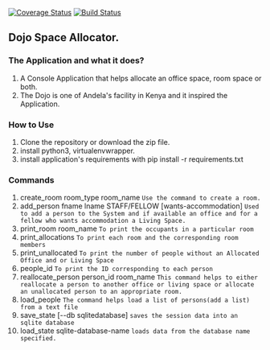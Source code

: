 [![Coverage Status](https://coveralls.io/repos/github/andela-oadeniran/dojo_space_allocator/badge.svg)](https://coveralls.io/github/andela-oadeniran/dojo_space_allocator)
[![Build Status](https://travis-ci.org/andela-oadeniran/dojo_space_allocator.svg?branch=master)](https://travis-ci.org/andela-oadeniran/dojo_space_allocator)


##            Dojo Space Allocator.

### The Application and what it does?
1. A Console Application that helps allocate an office space, room space or both.
2. The Dojo is one of Andela's facility in Kenya and it inspired the Application.

###  How to Use
1. Clone the repository or download the zip file.
2. install python3, virtualenvwrapper.
3. install application's requirements with pip install -r requirements.txt

###   Commands
 1. create_room room_type room_name `Use the command to create a room.`
 2. add_person fname lname STAFF/FELLOW [wants-accommodation]
  `Used to add a person to the System and if available an office and for a fellow who wants accommodation a Living Space.`
 3. print_room room_name `To print the occupants in a particular room`
 4. print_allocations `To print each room and the corresponding room members`
 5. print_unallocated `To print the number of people without an Allocated Office and or Living Space`
 6. people_id `To print the ID corresponding to each person`
 7. reallocate_person person_id room_name `This command helps to either reallocate a person to another office or living space or allocate an unallocated person to an appropriate room.`
 8. load_people `The command helps load a list of persons(add a list) from a text file`
 9. save_state [--db sqlitedatabase] `saves the session data into an sqlite database`
 10. load_state sqlite-database-name `loads data from the database name specified.`